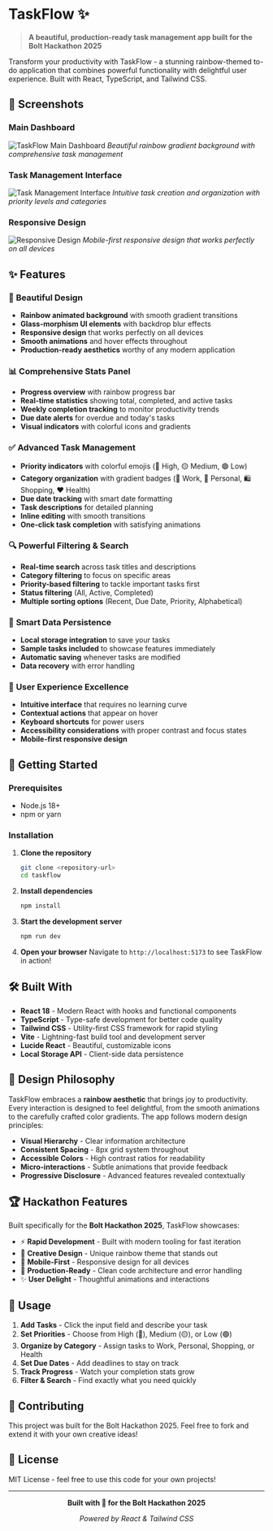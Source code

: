 # TaskFlow ✨

> **A beautiful, production-ready task management app built for the Bolt Hackathon 2025**

Transform your productivity with TaskFlow - a stunning rainbow-themed to-do application that combines powerful functionality with delightful user experience. Built with React, TypeScript, and Tailwind CSS.

## 🌈 Screenshots

### Main Dashboard
![TaskFlow Main Dashboard](./screenshots/Main-landing-page.png)
*Beautiful rainbow gradient background with comprehensive task management*

### Task Management Interface
![Task Management Interface](./screenshots/task-list.png)
*Intuitive task creation and organization with priority levels and categories*

### Responsive Design
![Responsive Design](./screenshots/Responsive-design.png)
*Mobile-first responsive design that works perfectly on all devices*

## ✨ Features

### 🎨 **Beautiful Design**
- **Rainbow animated background** with smooth gradient transitions
- **Glass-morphism UI elements** with backdrop blur effects
- **Responsive design** that works perfectly on all devices
- **Smooth animations** and hover effects throughout
- **Production-ready aesthetics** worthy of any modern application

### 📊 **Comprehensive Stats Panel**
- **Progress overview** with rainbow progress bar
- **Real-time statistics** showing total, completed, and active tasks
- **Weekly completion tracking** to monitor productivity trends
- **Due date alerts** for overdue and today's tasks
- **Visual indicators** with colorful icons and gradients

### ✅ **Advanced Task Management**
- **Priority indicators** with colorful emojis (🔴 High, 🟡 Medium, 🟢 Low)
- **Category organization** with gradient badges (💼 Work, 🌟 Personal, 🛍️ Shopping, ❤️ Health)
- **Due date tracking** with smart date formatting
- **Task descriptions** for detailed planning
- **Inline editing** with smooth transitions
- **One-click task completion** with satisfying animations

### 🔍 **Powerful Filtering & Search**
- **Real-time search** across task titles and descriptions
- **Category filtering** to focus on specific areas
- **Priority-based filtering** to tackle important tasks first
- **Status filtering** (All, Active, Completed)
- **Multiple sorting options** (Recent, Due Date, Priority, Alphabetical)

### 💾 **Smart Data Persistence**
- **Local storage integration** to save your tasks
- **Sample tasks included** to showcase features immediately
- **Automatic saving** whenever tasks are modified
- **Data recovery** with error handling

### 🎯 **User Experience Excellence**
- **Intuitive interface** that requires no learning curve
- **Contextual actions** that appear on hover
- **Keyboard shortcuts** for power users
- **Accessibility considerations** with proper contrast and focus states
- **Mobile-first responsive design**

## 🚀 Getting Started

### Prerequisites
- Node.js 18+ 
- npm or yarn

### Installation

1. **Clone the repository**
   ```bash
   git clone <repository-url>
   cd taskflow
   ```

2. **Install dependencies**
   ```bash
   npm install
   ```

3. **Start the development server**
   ```bash
   npm run dev
   ```

4. **Open your browser**
   Navigate to `http://localhost:5173` to see TaskFlow in action!

## 🛠️ Built With

- **React 18** - Modern React with hooks and functional components
- **TypeScript** - Type-safe development for better code quality
- **Tailwind CSS** - Utility-first CSS framework for rapid styling
- **Vite** - Lightning-fast build tool and development server
- **Lucide React** - Beautiful, customizable icons
- **Local Storage API** - Client-side data persistence

## 🎨 Design Philosophy

TaskFlow embraces a **rainbow aesthetic** that brings joy to productivity. Every interaction is designed to feel delightful, from the smooth animations to the carefully crafted color gradients. The app follows modern design principles:

- **Visual Hierarchy** - Clear information architecture
- **Consistent Spacing** - 8px grid system throughout
- **Accessible Colors** - High contrast ratios for readability
- **Micro-interactions** - Subtle animations that provide feedback
- **Progressive Disclosure** - Advanced features revealed contextually

## 🏆 Hackathon Features

Built specifically for the **Bolt Hackathon 2025**, TaskFlow showcases:

- ⚡ **Rapid Development** - Built with modern tooling for fast iteration
- 🌈 **Creative Design** - Unique rainbow theme that stands out
- 📱 **Mobile-First** - Responsive design for all devices
- 🔧 **Production-Ready** - Clean code architecture and error handling
- ✨ **User Delight** - Thoughtful animations and interactions

## 📝 Usage

1. **Add Tasks** - Click the input field and describe your task
2. **Set Priorities** - Choose from High (🔴), Medium (🟡), or Low (🟢)
3. **Organize by Category** - Assign tasks to Work, Personal, Shopping, or Health
4. **Set Due Dates** - Add deadlines to stay on track
5. **Track Progress** - Watch your completion stats grow
6. **Filter & Search** - Find exactly what you need quickly

## 🤝 Contributing

This project was built for the Bolt Hackathon 2025. Feel free to fork and extend it with your own creative ideas!

## 📄 License

MIT License - feel free to use this code for your own projects!

---

<div align="center">

**Built with 🌈 for the Bolt Hackathon 2025**

*Powered by React & Tailwind CSS*

</div>
